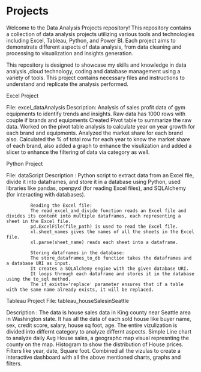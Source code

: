 # Projects

Welcome to the Data Analysis Projects repository! This repository contains a collection of data analysis projects utilizing various tools and technologies including Excel, Tableau, Python, and Power BI.
Each project aims to demonstrate different aspects of data analysis, from data cleaning and processing to visualization and insights generation.

This repository is designed to showcase my skills and knowledge in data analysis ,cloud technology, coding and database management using a variety of tools. This project contains necessary files and instructions to understand and replicate the analysis performed.

Excel Project

File: excel_dataAnalysis
Description: Analysis of sales profit data of gym equipments to identify trends and insights. 
             Raw data has 1000 rows with couple if brands and equipments 
             Created Pivot table  to summarize the raw data. Worked on the pivot table analysis to calculate year on year growth for each brand and equipments.
             Analyzed the market share for each brand also. Calculated the %  of total  row for each year to know the market share of each brand, also added a graph to enhance the visulization and added a slicer to enhance the filtering of data via category as well.


Python Project

File: dataScript
Description : Python script to extract data from an Excel file, divide it into dataframes, and store it in a database using Python, used libraries like pandas, openpyxl (for reading Excel files), and SQLAlchemy (for interacting with databases).

             Reading the Excel file:
             The read_excel_and_divide function reads an Excel file and divides its content into multiple dataframes, each representing a sheet in the Excel file.
             pd.ExcelFile(file_path) is used to read the Excel file.
             xl.sheet_names gives the names of all the sheets in the Excel file.
             xl.parse(sheet_name) reads each sheet into a dataframe.
            
             Storing dataframes in the database:
             The store_dataframes_to_db function takes the dataframes and a database URI as input.
             It creates a SQLAlchemy engine with the given database URI.
             It loops through each dataframe and stores it in the database using the to_sql method.
             The if_exists='replace' parameter ensures that if a table with the same name already exists, it will be replaced.


Tableau Project
File: tableau_houseSalesinSeattle

Description : The data is house sales data in King county near Seattle area in Washington state. It has all the data of each sold house like buyer name, sex, credit score, salary, house sq foot, age. 
              The entire vizulization is divided into differnt category to analyze differnt aspects.
              Simple Line chart to analyze daily Avg House sales, a geographc map visual represnting the county on the map.
              Histogram to show the distribution of House prices. Filters like year, date, Square foot.
              Combined all the vizulas to create a interactive dashboard with all the above mentioned charts, graphs and filters.
             
